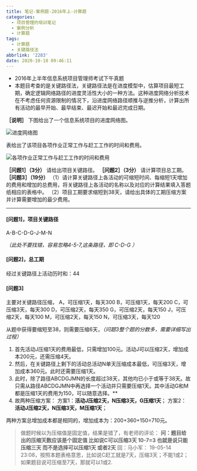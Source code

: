 ```yaml
---
title: 笔记-案例题-2016年上-计算题
categories:
  - 项目管理的培训笔记
  - 案例分析
  - 计算题
tags:
  - 计算题
  - 关键路径法
abbrlink: '2283'
date: 2020-10-18 09:46:11
---
```


- 2016年上半年信息系统项目管理师考试下午真题
- 本题目考查的是关键路径法，关键路径法是在进度模型中，估算项目最短工期，确定逻辑网络路径的进度灵活性大小的一种方法。这种进度网络分析技术在不考虑任何资源限制的情况下，沿进度网络路径顺推与逆推分析，计算出所有活动的最早开始、最早结束、最迟开始和最迟完成日期。

**［说明］**
下图给出了一个信息系统项目的进度网络图。

![进度网络图](https://i.loli.net/2020/10/18/oadvrxHEAOTsfWM.png)

表给出了该项目各项作业正常工作与赶工工作的时间和费用。

![各项作业正常工作与赶工工作的时间和费用](https://i.loli.net/2020/10/18/JlcfYtUduGK4wk1.png)

**［问题1］（3分）**
请给出项目关键路径。
**［问题2］（3分）**
请计算项目总工期。
**［问题3］（19分）**
（1）请计算关键路径上各活动的可缩短时间、每缩短1天增加的费用和增加的总费用，将关键路径上各活动的名称以及对应的计算结果填入答题纸相应的表格中。
（2）项目工期要求缩短到38天，请给出具体的工期压缩方案并计算需要增加的最少费用。

<!-- more -->

---

#### [问题1]，项目关键路径

A-B-C-D-G-J-M-N

*（此处不要找错，容易忽略4-5-7,这条路径，即 C-D-G ）*

#### [问题2]，总工期

经过关键路径上活动历时和：44

#### [问题3]

主要对关键路径压缩，
A，可压缩1天，每天300
B，可压缩1天，每天200
C，可压缩3天，每天300
D，可压缩2天，每天350
G，可压缩2天，每天150
J，可压缩2天，每天100
M，可压缩2天，每天150
N，可压缩3天，每天120

从题中获得要缩短至38，则需要压缩6天，*（问题3整个题的分数多，需要详细写出过程）*

1. 首先活动J压缩1天的费用最低，只需增加100元。活动J可以压缩2天，增加成本200元，还需压缩4天。
2. 然后，在关键路径上剩下的活动总活动N单天压缩成本最低，可压缩3天，增加成本360元。此时还需要压缩1天。
3. 此时，除了路径ABCDGJMN的长度超过38天，其他均已小于或等于38天。故只需从路径ABCDGJMN中再选择一个活动并只需要压缩1天。其中活动G和M都是压缩1天的费用为150，可以随意选择。**
4. 故两种压缩方案：
    方案1：**活动J压缩2天，N压缩3天，G压缩1天**；
    方案2：**活动J压缩2天，N压缩3天，M压缩1天**；

两种方案总增加成本都是相同的，增加成本为：200+360+150=710元。

> 做题时候以为压缩值是固定值，结果是错了，有老师的评论：
> **问：题目给出的压缩天数应该是个固定值 比如说C可以压缩3天 10-7=3 也就是说只能压缩三天 而不是选择可以压缩1天 或者2天**
> 回：马小军： 19-05-14 23:08，按照本题表格意思，比如说C赶工就是7天，压缩3天；不能1或2；如果题目说可压缩至7天，那就可以1或2.
